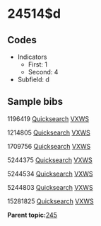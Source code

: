 # 24514$d

## Codes

-   Indicators
    -   First: 1
    -   Second: 4
-   Subfield: d

## Sample bibs

1196419 [Quicksearch](https://search.library.yale.edu/catalog/1196419) [VXWS](http://prodorbis.library.yale.edu:7014/vxws/GetHoldingsService?bibId=1196419)

1214805 [Quicksearch](https://search.library.yale.edu/catalog/1214805) [VXWS](http://prodorbis.library.yale.edu:7014/vxws/GetHoldingsService?bibId=1214805)

1709756 [Quicksearch](https://search.library.yale.edu/catalog/1709756) [VXWS](http://prodorbis.library.yale.edu:7014/vxws/GetHoldingsService?bibId=1709756)

5244375 [Quicksearch](https://search.library.yale.edu/catalog/5244375) [VXWS](http://prodorbis.library.yale.edu:7014/vxws/GetHoldingsService?bibId=5244375)

5244534 [Quicksearch](https://search.library.yale.edu/catalog/5244534) [VXWS](http://prodorbis.library.yale.edu:7014/vxws/GetHoldingsService?bibId=5244534)

5244803 [Quicksearch](https://search.library.yale.edu/catalog/5244803) [VXWS](http://prodorbis.library.yale.edu:7014/vxws/GetHoldingsService?bibId=5244803)

15281825 [Quicksearch](https://search.library.yale.edu/catalog/15281825) [VXWS](http://prodorbis.library.yale.edu:7014/vxws/GetHoldingsService?bibId=15281825)

**Parent topic:**[245](../../tags/245/245.md)

